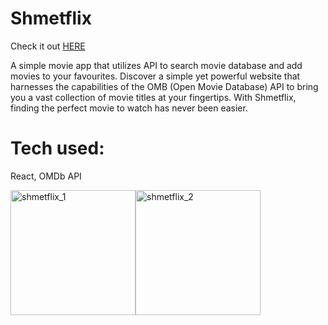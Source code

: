 # Shmetflix

Check it out <a href="https://shmetflix.netlify.app"> HERE</a>

A simple movie app that utilizes API to search movie database and add movies to your favourites.
Discover a simple yet powerful website that harnesses the capabilities of the OMB (Open Movie Database) API to bring you a vast collection of movie titles at your fingertips. With Shmetflix, finding the perfect movie to watch has never been easier.

# Tech used: 

React, OMDb API

<img width="200" alt="shmetflix_1" src="https://github.com/AnastasiiaAsti/shmetflix/assets/97631462/924eccb6-b2aa-4bcd-ba9b-dee0d2b047bb"><img width="200" alt="shmetflix_2" src="https://github.com/AnastasiiaAsti/shmetflix/assets/97631462/b401effc-54cd-4477-94e5-eae7eb18cf0d">
